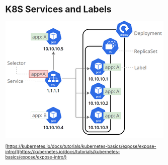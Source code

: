 # K8S Services and Labels

![](<../../.gitbook/assets/image (5) (1).png>)

[https://kubernetes.io/docs/tutorials/kubernetes-basics/expose/expose-intro/](https://kubernetes.io/docs/tutorials/kubernetes-basics/expose/expose-intro/)
